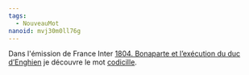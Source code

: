 ```yaml
---
tags:
  - NouveauMot
nanoid: mvj30m0ll76g
---
```

Dans l'émission de France Inter [1804. Bonaparte et l’exécution du duc d’Enghien](https://www.radiofrance.fr/franceinter/podcasts/autant-en-emporte-l-histoire/autant-en-emporte-l-histoire-du-dimanche-28-avril-2024-1998809) je découvre le mot [codicille](https://fr.wiktionary.org/wiki/codicille).

